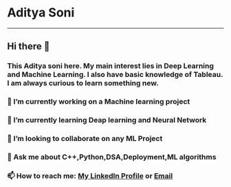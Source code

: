 # Aditya Soni
***



## Hi there 👋
### This **Aditya soni** here. My main interest lies in Deep Learning and Machine Learning. I also have basic knowledge of Tableau. I am always curious to learn something new.

### 🔭 I’m currently working on a Machine learning project
### 🌱 I’m currently learning Deap learning and Neural Network
### 👯 I’m looking to collaborate on any ML Project
### 💬 Ask me about C++,Python,DSA,Deployment,ML algorithms
### 📫 How to reach me: [My Linkedln Profile](https://www.linkedin.com/in/aditya-soni-66506117a/) or [Email](soniaditya2000.03@gmil.com)





<!--
**Aditya-171/Aditya-171** is a ✨ _special_ ✨ repository because its `README.md` (this file) appears on your GitHub profile.

Here are some ideas to get you started:

- 🔭 I’m currently working on a MAchine learning project ...
- 🌱 I’m currently learning Deap learning and Neural Network...
- 👯 I’m looking to collaborate on any ML Project...
- 💬 Ask me about C++,Python,Deployment,ML algorithms...
- 📫 How to reach me: [My Linkedln Profile](https://www.linkedin.com/in/aditya-soni-66506117a/) or contact me directly on this mail soniaditya2000.03@gmil.com


- 😄 Pronouns: ...
- ⚡ Fun fact: ...
-->
